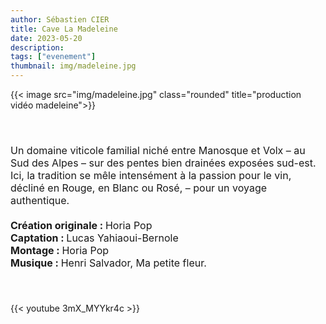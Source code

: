 ```yaml
---
author: Sébastien CIER
title: Cave La Madeleine
date: 2023-05-20
description:
tags: ["evenement"]
thumbnail: img/madeleine.jpg
---
```

{{< image src="img/madeleine.jpg" class="rounded" title="production vidéo madeleine">}}

<p style='margin:0cm;font-size:16px;'>&nbsp;</p>
<p style='margin:0cm;font-size:16px;'>&nbsp;</p>
<p style='margin:0cm;font-size:16px;'>Un domaine viticole familial niché entre Manosque et Volx – au Sud des Alpes – sur des pentes bien drainées exposées sud-est. Ici, la tradition se mêle intensément à la passion pour le vin, décliné en Rouge, en Blanc ou Rosé, – pour un voyage authentique.</p>
<p style='margin:0cm;font-size:16px;'>&nbsp;</p>
<p style='margin:0cm;font-size:16px;'><strong>Cr&eacute;ation originale : </strong>Horia Pop</p>
<p style='margin:0cm;font-size:16px;'><strong>Captation : </strong>Lucas Yahiaoui-Bernole</p>
<p style='margin:0cm;font-size:16px;'><strong>Montage : </strong>Horia Pop</p>
<p style='margin:0cm;font-size:16px;'><strong>Musique : </strong>Henri Salvador, Ma petite fleur.</p>
<p style='margin:0cm;font-size:16px;'>&nbsp;</p>
<p style='margin:0cm;font-size:16px;'>&nbsp;</p>

{{< youtube 3mX_MYYkr4c >}}


